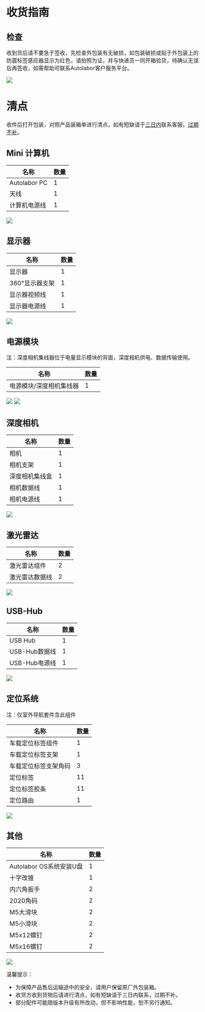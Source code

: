 # 收货指南

## 检查

收到货后请不要急于签收，先检查外包装有无破损，如包装破损或贴于外包装上的防震标签感应器显示为红色，请拍照为证，并与快递员一同开箱验货，待确认无误后再签收，如需帮助可联系Autolabor客户服务平台。

![](imgs/slamSet-label.png)

# 清点

收件后打开包装，对照产品装箱单进行清点，如有短缺请于<u>三日内</u>联系客服，<u>过期不补</u>。


## Mini 计算机

| 名称         | 数量 |
| ------------ | ---- |
| Autolabor PC | 1    |
| 天线         | 1    |
| 计算机电源线 | 1    |

![](imgs/receipt-1.JPG)

## 显示器

| 名称           | 数量 |
| -------------- | ---- |
| 显示器         | 1    |
| 360°显示器支架 | 1    |
| 显示器视频线   | 1    |
| 显示器电源线   | 1    |

![](imgs/receipt-2.JPG)

## 电源模块

注：深度相机集线器位于电量显示模块的背面，深度相机供电、数据传输使用。

| 名称           | 数量 |
| -------------- | ---- |
| 电源模块/深度相机集线器 | 1    |

![](imgs/receipt-3-1.JPG)
![](imgs/receipt-3-2.JPG)


## 深度相机

| 名称           | 数量 |
| -------------- | ---- |
| 相机                    | 1    |
| 相机支架                | 1    |
| 深度相机集线盒          | 1    |
| 相机数据线              | 1    |
| 相机电源线              | 1    |

![](imgs/receipt-4.JPG)

## 激光雷达

| 名称           | 数量 |
| -------------- | ---- |
| 激光雷达组件            | 2    |
| 激光雷达数据线          | 2    |

![](imgs/receipt-5.JPG)

## USB-Hub

| 名称 | 数量 |
| ---- | ---- |
| USB Hub          | 1    |
| USB-Hub数据线           | 1    |
| USB-Hub电源线           | 1    |

![](imgs/receipt-6.JPG)

## 定位系统

注：仅室外导航套件含此组件

| 名称 | 数量 |
| ---- | ---- |
| 车载定位标签组件        | 1    |
| 车载定位标签支架        | 1    |
| 车载定位标签支架角码    | 3    |
| 定位标签                | 11   |
| 定位标签胶条                | 11   |
| 定位路由                | 1    | 

![](imgs/receipt-7.JPG)

## 其他

| 名称 | 数量 |
| ---- | ---- |
| Autolabor OS系统安装U盘 | 1    |
| 十字改锥                | 1    |
| 内六角扳手              | 2    |
| 2020角码                | 2    |
| M5大滑块                | 2    |
| M5小滑块                | 2    |
| M5x12螺钉               | 2    |
| M5x16螺钉               | 2    |

![](imgs/receipt-8.JPG)


温馨提示：
* 为保障产品售后运输途中的安全，请用户保留原厂外包装箱。
* 收货方收到货物后请进行清点，如有短缺请于三日内联系，过期不补。
* 部分配件可能随版本升级有所改动，但不影响性能，恕不另行通知。
